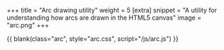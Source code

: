 +++
title = "Arc drawing utility"
weight = 5
[extra]
snippet = "A utility for understanding how arcs are drawn in the HTML5 canvas"
image = "arc.png"
+++

{{ blank(class="arc", style="arc.css", script="/js/arc.js") }}